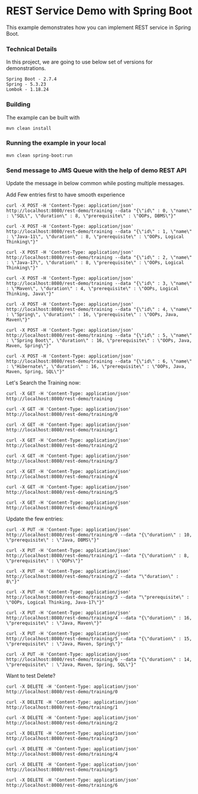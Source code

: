 # REST Service Demo with Spring Boot

This example demonstrates how you can implement REST service in Spring Boot.

### Technical Details
In this project, we are going to use below set of versions for demonstrations.

    Spring Boot - 2.7.4
    Spring - 5.3.23
    Lombok - 1.18.24

### Building

The example can be built with

    mvn clean install

### Running the example in your local

    mvn clean spring-boot:run

### Send message to JMS Queue with the help of demo REST API
Update the message in below common while posting multiple messages.

Add Few entries first to have smooth experience

    curl -X POST -H 'Content-Type: application/json' http://localhost:8080/rest-demo/training --data "{\"id\" : 0, \"name\" : \"SQL\", \"duration\" : 8, \"prerequisite\" : \"OOPs, DBMS\"}"

    curl -X POST -H 'Content-Type: application/json' http://localhost:8080/rest-demo/training --data "{\"id\" : 1, \"name\" : \"Java-11\", \"duration\" : 8, \"prerequisite\" : \"OOPs, Logical Thinking\"}"

    curl -X POST -H 'Content-Type: application/json' http://localhost:8080/rest-demo/training --data "{\"id\" : 2, \"name\" : \"Java-17\", \"duration\" : 8, \"prerequisite\" : \"OOPs, Logical Thinking\"}"

    curl -X POST -H 'Content-Type: application/json' http://localhost:8080/rest-demo/training --data "{\"id\" : 3, \"name\" : \"Maven\", \"duration\" : 4, \"prerequisite\" : \"OOPs, Logical Thinking, Java\"}"
    
    curl -X POST -H 'Content-Type: application/json' http://localhost:8080/rest-demo/training --data "{\"id\" : 4, \"name\" : \"Spring\", \"duration\" : 16, \"prerequisite\" : \"OOPs, Java, Maven\"}"

    curl -X POST -H 'Content-Type: application/json' http://localhost:8080/rest-demo/training --data "{\"id\" : 5, \"name\" : \"Spring Boot\", \"duration\" : 16, \"prerequisite\" : \"OOPs, Java, Maven, Spring\"}"

    curl -X POST -H 'Content-Type: application/json' http://localhost:8080/rest-demo/training --data "{\"id\" : 6, \"name\" : \"Hibernate\", \"duration\" : 16, \"prerequisite\" : \"OOPs, Java, Maven, Spring, SQL\"}"


Let's Search the Training now:

    curl -X GET -H 'Content-Type: application/json' http://localhost:8080/rest-demo/training

    curl -X GET -H 'Content-Type: application/json' http://localhost:8080/rest-demo/training/0

    curl -X GET -H 'Content-Type: application/json' http://localhost:8080/rest-demo/training/1
    
    curl -X GET -H 'Content-Type: application/json' http://localhost:8080/rest-demo/training/2
    
    curl -X GET -H 'Content-Type: application/json' http://localhost:8080/rest-demo/training/3
    
    curl -X GET -H 'Content-Type: application/json' http://localhost:8080/rest-demo/training/4
    
    curl -X GET -H 'Content-Type: application/json' http://localhost:8080/rest-demo/training/5
    
    curl -X GET -H 'Content-Type: application/json' http://localhost:8080/rest-demo/training/6
    

Update the few entries:

    curl -X PUT -H 'Content-Type: application/json' http://localhost:8080/rest-demo/training/0 --data "{\"duration\" : 10, \"prerequisite\" : \"Java, DBMS\"}"

    curl -X PUT -H 'Content-Type: application/json' http://localhost:8080/rest-demo/training/1 --data "{\"duration\" : 8, \"prerequisite\" : \"OOPs\"}"
    
    curl -X PUT -H 'Content-Type: application/json' http://localhost:8080/rest-demo/training/2 --data "\"duration\" : 8\"}"
    
    curl -X PUT -H 'Content-Type: application/json' http://localhost:8080/rest-demo/training/3 --data "\"prerequisite\" : \"OOPs, Logical Thinking, Java-17\"}"
    
    curl -X PUT -H 'Content-Type: application/json' http://localhost:8080/rest-demo/training/4 --data "{\"duration\" : 16, \"prerequisite\" : \"Java, Maven\"}"
    
    curl -X PUT -H 'Content-Type: application/json' http://localhost:8080/rest-demo/training/5 --data "{\"duration\" : 15, \"prerequisite\" : \"Java, Maven, Spring\"}"
    
    curl -X PUT -H 'Content-Type: application/json' http://localhost:8080/rest-demo/training/6 --data "{\"duration\" : 14, \"prerequisite\" : \"Java, Maven, Spring, SQL\"}"

Want to test Delete?

    curl -X DELETE -H 'Content-Type: application/json' http://localhost:8080/rest-demo/training/0

    curl -X DELETE -H 'Content-Type: application/json' http://localhost:8080/rest-demo/training/1

    curl -X DELETE -H 'Content-Type: application/json' http://localhost:8080/rest-demo/training/2
    
    curl -X DELETE -H 'Content-Type: application/json' http://localhost:8080/rest-demo/training/3
    
    curl -X DELETE -H 'Content-Type: application/json' http://localhost:8080/rest-demo/training/4
    
    curl -X DELETE -H 'Content-Type: application/json' http://localhost:8080/rest-demo/training/5
    
    curl -X DELETE -H 'Content-Type: application/json' http://localhost:8080/rest-demo/training/6